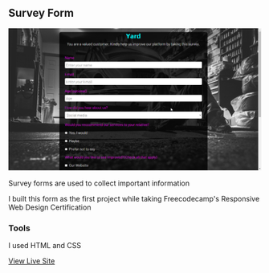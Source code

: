 
## Survey Form

![Survey Form Screenshot](./SurveyForm.png)

Survey forms are used to collect important information

I built this form as the first project while taking Freecodecamp's Responsive Web Design Certification

### Tools

I used HTML and CSS

[View Live Site](https://dezynre.github.io/SurveyForm/)